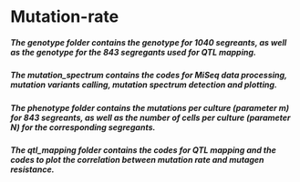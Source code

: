 # Mutation-rate


##### The genotype folder contains the genotype for 1040 segreants, as well as the genotype for the 843 segregants used for QTL mapping.
##### The mutation_spectrum contains the codes for MiSeq data processing, mutation variants calling, mutation spectrum detection and plotting.  
##### The phenotype folder contains the mutations per culture (parameter m) for 843 segreants, as well as the number of cells per culture (parameter N) for the corresponding segregants.
##### The qtl_mapping folder contains the codes for QTL mapping and the codes to plot the correlation between mutation rate and mutagen resistance.